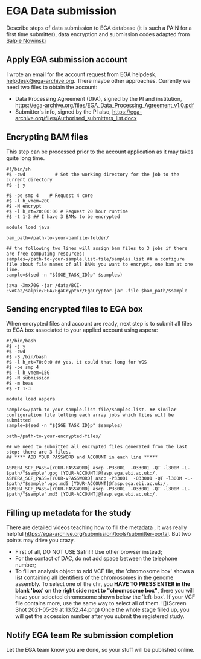 # EGA Data submission

Describe steps of data submission to EGA database (it is such a PAIN for a first time submitter), data encryption and submission codes adapted from [Salpie Nowinski](https://github.com/salpie)

## Apply EGA submission account

I wrote an email for the account request from EGA helpdesk, helpdesk@ega-archive.org. There maybe other approaches. Currently we need two files to obtain the account:

+ Data Processing Agreement (DPA), signed by the PI and institution, https://ega-archive.org/files/EGA_Data_Processing_Agreement_v1.0.pdf
+ Submitter's info, signed by the PI also, https://ega-archive.org/files/Authorised_submitters_list.docx

## Encrypting BAM files

This step can be processed prior to the account application as it may takes quite long time.

```
#!/bin/sh
#$ -cwd           # Set the working directory for the job to the current directory
#$ -j y

#$ -pe smp 4    # Request 4 core
#$ -l h_vmem=20G
#$ -N encrypt
#$ -l h_rt=20:00:00 # Request 20 hour runtime
#$ -t 1-3 ## I have 3 BAMs to be encrypted

module load java

bam_path=/path-to-your-bamfile-folder/

## the following two lines will assign bam files to 3 jobs if there are free computing resources:
samples=/path-to-your-sample.list-file/samples.list ## a configure file about file names of all BAMs you want to encrypt, one bam at one line.
sample=$(sed -n "${SGE_TASK_ID}p" $samples)

java -Xmx70G -jar /data/BCI-EvoCa2/salpie/EGA/EgaCryptor/EgaCryptor.jar -file $bam_path/$sample

```

## Sending encrypted files to EGA box
When encrypted files and account are ready, next step is to submit all files to EGA box associated to your applied account using aspera:

```
#!/bin/bash
#$ -j y
#$ -cwd 
#$ -S /bin/bash
#$ -l h_rt=70:0:0 ## yes, it could that long for WGS 
#$ -pe smp 4
#$ -l h_vmem=15G
#$ -N submission
#$ -m beas
#$ -t 1-3

module load aspera

samples=/path-to-your-sample.list-file/samples.list. ## similar configuration file telling each array jobs which files will be submitted
sample=$(sed -n "${SGE_TASK_ID}p" $samples)

path=/path-to-your-encrypted-files/

## we need to submitted all encrypted files generated from the last step; there are 3 files. 
## **** ADD YOUR PASSWORD and ACCOUNT in each line *****

ASPERA_SCP_PASS=[YOUR-PASSWORD] ascp -P33001  -O33001 -QT -l300M -L- $path/"$sample".gpg [YOUR-ACCOUNT]@fasp.ega.ebi.ac.uk:/.
ASPERA_SCP_PASS=[YOUR-vPASSWORD] ascp -P33001  -O33001 -QT -l300M -L- $path/"$sample".gpg.md5 [YOUR-ACCOUNT]@fasp.ega.ebi.ac.uk:/.
ASPERA_SCP_PASS=[YOUR-PASSWORD] ascp -P33001  -O33001 -QT -l300M -L- $path/"$sample".md5 [YOUR-ACCOUNT]@fasp.ega.ebi.ac.uk:/.

```

## Filling up metadata for the study
There are detailed videos teaching how to fill the metadata , it was really helpful https://ega-archive.org/submission/tools/submitter-portal. But two points may drive you crazy.
+ First of all, DO NOT USE Safri!!! Use other browser instead;
+ For the contact of DAC, do not add space between the telephone number;
+ To fill an analysis object to add VCF file, the 'chromosome box' shows a list containing all identifiers of the chromosomes in the genome assembly. To select one of the chr, you **HAVE TO PRESS ENTER in the blank 'box' on the right side next to "chromosome box"**, there you will have your selected chromosome shown below the 'left-box'. If your VCF file contains more, use the same way to select all of them. 
![](Screen Shot 2021-05-29 at 13.52.44.png)
Once the whole stage filled up, you will get the accession number after you submit the registered study.

## Notify EGA team Re submission completion

Let the EGA team know you are done, so your stuff will be published online.
